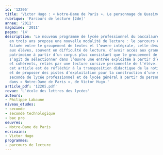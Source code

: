 ```yaml
---
id: '12205'
title: 'Victor Hugo : « Notre-Dame de Paris ». Le personnage de Quasimodo'
rubrique: 'Parcours de lecture [2de]'
annee: '2011'
magazine: '2011'
pages: '14'
description: 'Le nouveau programme de lycée professionnel du baccalauréat professionnel
  en trois ans propose une nouvelle modalité de lecture : le parcours de lecture.
  Située entre le groupement de textes et l’œuvre intégrale, cette démarche permet
  aux élèves, souvent en difficulté de lecture, d’avoir accès aux grandes œuvres du
  patrimoine à partir d’un corpus plus consistant que le groupement de textes. Il
  s’agit de sélectionner dans l’œuvre une entrée exploitée à partir d’extraits significatifs
  et cohérents, reliés par une lecture cursive personnelle de l’élève. L’objet de
  cet article est de réfléchir à la transposition didactique de la notion de personnage
  et de proposer des pistes d’exploitation pour la construction d’une séquence en
  seconde de lycée professionnel et de lycée général à partir du personnage de Quasimodo
  dans « Notre-Dame de Paris », de Victor Hugo.'
article_pdf: '12205.pdf'
revue: 'L’école des lettres des lycées'
auteurs:
- Philippe Labaune
niveau_etudes:
- seconde
- seconde technologique
- bac pro
oeuvres:
- Notre-Dame de Paris
ecrivains:
- Victor Hugo
programmes:
- parcours de lecture
---
```

